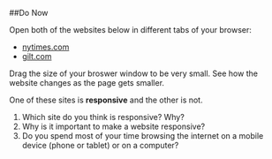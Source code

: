 ##Do Now

Open both of the websites below in different tabs of your browser:  

* [nytimes.com](www.nytimes.com)
* [gilt.com](www.gilt.com) 

Drag the size of your broswer window to be very small. See how the website changes as the page gets smaller.

One of these sites is **responsive** and the other is not.

1. Which site do you think is responsive? Why?
2. Why is it important to make a website responsive?
3. Do you spend most of your time browsing the internet on a mobile device (phone or tablet) or on a computer?






